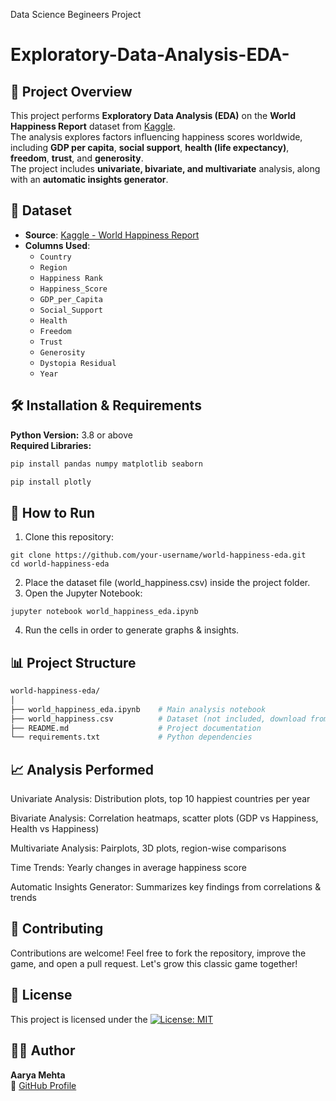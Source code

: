 Data Science Begineers Project
# Exploratory-Data-Analysis-EDA-

## 📌 Project Overview
This project performs **Exploratory Data Analysis (EDA)** on the **World Happiness Report** dataset from [Kaggle](https://www.kaggle.com/datasets/unsdsn/world-happiness).  
The analysis explores factors influencing happiness scores worldwide, including **GDP per capita**, **social support**, **health (life expectancy)**, **freedom**, **trust**, and **generosity**.  
The project includes **univariate, bivariate, and multivariate** analysis, along with an **automatic insights generator**.

## 📂 Dataset
- **Source**: [Kaggle - World Happiness Report](https://www.kaggle.com/datasets/unsdsn/world-happiness)  
- **Columns Used**:
  - `Country`
  - `Region`
  - `Happiness Rank`
  - `Happiness_Score`
  - `GDP_per_Capita`
  - `Social_Support`
  - `Health`
  - `Freedom`
  - `Trust`
  - `Generosity`
  - `Dystopia Residual`
  - `Year`

## 🛠️ Installation & Requirements
**Python Version:** 3.8 or above  
**Required Libraries:**
```bash
pip install pandas numpy matplotlib seaborn
```
``` bash
pip install plotly
```

## 🚀 How to Run
1. Clone this repository:
  ```
  git clone https://github.com/your-username/world-happiness-eda.git
  cd world-happiness-eda
  ```
2. Place the dataset file (world_happiness.csv) inside the project folder.
3. Open the Jupyter Notebook:
  ```
  jupyter notebook world_happiness_eda.ipynb
  ```
4. Run the cells in order to generate graphs & insights.

## 📊 Project Structure
``` bash
world-happiness-eda/
│
├── world_happiness_eda.ipynb    # Main analysis notebook
├── world_happiness.csv          # Dataset (not included, download from Kaggle)
├── README.md                    # Project documentation
└── requirements.txt             # Python dependencies
```

## 📈 Analysis Performed
Univariate Analysis: Distribution plots, top 10 happiest countries per year

Bivariate Analysis: Correlation heatmaps, scatter plots (GDP vs Happiness, Health vs Happiness)

Multivariate Analysis: Pairplots, 3D plots, region-wise comparisons

Time Trends: Yearly changes in average happiness score

Automatic Insights Generator: Summarizes key findings from correlations & trends

## 🤝 Contributing
Contributions are welcome!
Feel free to fork the repository, improve the game, and open a pull request. Let's grow this classic game together!

## 📄 License
This project is licensed under the [![License: MIT](https://img.shields.io/badge/License-MIT-blue.svg)](./LICENSE)

## 👩‍💻 Author
**Aarya Mehta**  
🔗 [GitHub Profile](https://github.com/AaryaMehta2506)


